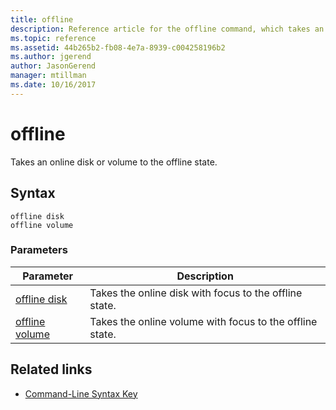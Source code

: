 ```yaml
---
title: offline
description: Reference article for the offline command, which takes an online disk or volume to the offline state.
ms.topic: reference
ms.assetid: 44b265b2-fb08-4e7a-8939-c004258196b2
ms.author: jgerend
author: JasonGerend
manager: mtillman
ms.date: 10/16/2017
---
```


# offline

Takes an online disk or volume to the offline state.

## Syntax

```
offline disk
offline volume
```

### Parameters

| Parameter | Description |
| --------- | ----------- |
| [offline disk](offline-disk.md) | Takes the online disk with focus to the offline state. |
| [offline volume](offline-volume.md) | Takes the online volume with focus to the offline state. |

## Related links

- [Command-Line Syntax Key](command-line-syntax-key.md)
